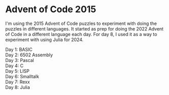 # Advent of Code 2015

I'm using the 2015 Advent of Code puzzles to experiment with doing the puzzles in different languages.
It started as prep for doing the 2022 Advent of Code in a different language each day.
For day 8, I used it as a way to experiment with using Julia for 2024.

Day 1: BASIC\
Day 2: 6502 Assembly\
Day 3: Pascal\
Day 4: C\
Day 5: LISP\
Day 6: Smalltalk\
Day 7: Rexx\
Day 8: Julia
